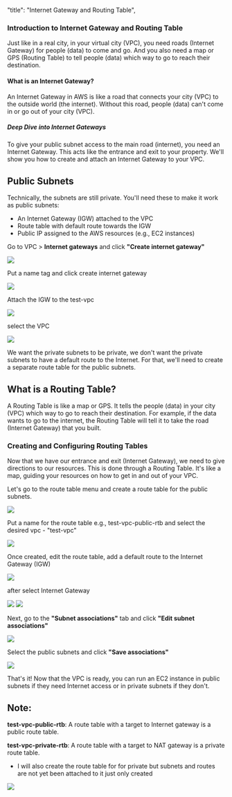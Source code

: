  "title": "Internet Gateway and Routing Table",

### Introduction to Internet Gateway and Routing Table

Just like in a real city, in your virtual city (VPC), you need roads (Internet Gateway) for people (data) to come and go. And you also need a map or GPS (Routing Table) to tell people (data) which way to go to reach their destination.

####  What is an Internet Gateway?

An Internet Gateway in AWS is like a road that connects your city (VPC) to the outside world (the internet). Without this road, people (data) can't come in or go out of your city (VPC).

##### Deep Dive into Internet Gateways

To give your public subnet access to the main road (internet), you need an Internet Gateway. This acts like the entrance and exit to your property. We'll show you how to create and attach an Internet Gateway to your VPC.


## Public Subnets
Technically, the subnets are still private. You'll need these to make it work as public subnets:

+ An Internet Gateway (IGW) attached to the VPC
+ Route table with default route towards the IGW
+ Public IP assigned to the AWS resources (e.g., EC2 instances)
  

Go to VPC > **Internet gateways** and click **"Create internet gateway"**


<img src=https://darey-io-nonprod-pbl-projects.s3.eu-west-2.amazonaws.com/practices/aws-networking-implementation/internategateway.png >



Put a name tag and click create internet gateway


<img src=https://darey-io-nonprod-pbl-projects.s3.eu-west-2.amazonaws.com/practices/aws-networking-implementation/createigw.png >



Attach the IGW to the test-vpc

<img src=https://darey-io-nonprod-pbl-projects.s3.eu-west-2.amazonaws.com/practices/aws-networking-implementation/attcahigw.png >

select the VPC

<img src=https://darey-io-nonprod-pbl-projects.s3.eu-west-2.amazonaws.com/practices/aws-networking-implementation/selectvpcigw.png >


We want the private subnets to be private, we don't want the private subnets to have a default route to the Internet. For that, we'll need to create a separate route table for the public subnets.

## What is a Routing Table?

A Routing Table is like a map or GPS. It tells the people (data) in your city (VPC) which way to go to reach their destination. For example, if the data wants to go to the internet, the Routing Table will tell it to take the road (Internet Gateway) that you built.

### Creating and Configuring Routing Tables

Now that we have our entrance and exit (Internet Gateway), we need to give directions to our resources. This is done through a Routing Table. It's like a map, guiding your resources on how to get in and out of your VPC.

Let's go to the route table menu and create a route table for the public subnets.

<img src=https://darey-io-nonprod-pbl-projects.s3.eu-west-2.amazonaws.com/practices/aws-networking-implementation/rtb.png >

Put a name for the route table e.g., test-vpc-public-rtb and select the desired vpc - "test-vpc"

<img src=https://darey-io-nonprod-pbl-projects.s3.eu-west-2.amazonaws.com/practices/aws-networking-implementation/createpublicrtb.png >



Once created, edit the route table, add a default route to the Internet Gateway (IGW)

<img src=https://darey-io-nonprod-pbl-projects.s3.eu-west-2.amazonaws.com/practices/aws-networking-implementation/editroute.png >

after select Internet Gateway


<img src=https://darey-io-nonprod-pbl-projects.s3.eu-west-2.amazonaws.com/practices/aws-networking-implementation/selectigw.png >


<img src=https://darey-io-nonprod-pbl-projects.s3.eu-west-2.amazonaws.com/practices/aws-networking-implementation/routes.png >

Next, go to the **"Subnet associations"** tab and click **"Edit subnet associations"**


<img src=https://darey-io-nonprod-pbl-projects.s3.eu-west-2.amazonaws.com/practices/aws-networking-implementation/subnetass.png >

Select the public subnets and click **"Save associations"**


<img src=https://darey-io-nonprod-pbl-projects.s3.eu-west-2.amazonaws.com/practices/aws-networking-implementation/savesubnet.png >

That's it! Now that the VPC is ready, you can run an EC2 instance in public subnets if they need Internet access or in private subnets if they don't.

## Note:

**test-vpc-public-rtb**: A route table with a target to Internet gateway is a public route table.

**test-vpc-private-rtb**: A route table with a target to NAT gateway is a private route table.

+ I will also create the route table for for private but subnets and routes are not yet been attached to it just only created 


<img src=https://darey-io-nonprod-pbl-projects.s3.eu-west-2.amazonaws.com/practices/aws-networking-implementation/privatertb.png >

